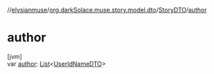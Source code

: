 //[elysianmuse](../../../index.md)/[org.darkSolace.muse.story.model.dto](../index.md)/[StoryDTO](index.md)/[author](author.md)

# author

[jvm]\
var [author](author.md): [List](https://kotlinlang.org/api/latest/jvm/stdlib/kotlin.collections/-list/index.html)&lt;[UserIdNameDTO](../../org.darkSolace.muse.user.model.dto/-user-id-name-d-t-o/index.md)&gt;
